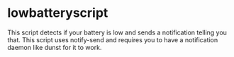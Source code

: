 # lowbatteryscript
This script detects if your battery is low and sends a notification telling you that. This script uses notify-send and requires you to have a notification daemon like dunst for it to work. 
